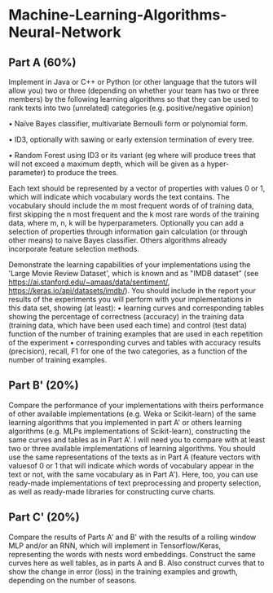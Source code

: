 # Machine-Learning-Algorithms-Neural-Network

## Part A (60%)
Implement in Java or C++ or Python (or other language that
the tutors will allow you) two or three (depending on
whether your team has two or three members) by the following learning algorithms so that they can be used to rank texts
into two (unrelated) categories (e.g. positive/negative opinion)

• Naïve Bayes classifier, multivariate Bernoulli form or
polynomial form.

• ID3, optionally with sawing or early extension termination
of every tree.

• Random Forest using ID3 or its variant (eg where
will produce trees that will not exceed a maximum depth,
which will be given as a hyper-parameter) to produce the trees.

Each text should be represented by a vector of properties with values
0 or 1, which will indicate which vocabulary words the text contains.
The vocabulary should include the m most frequent words of
of training data, first skipping the n most frequent and the k most
rare words of the training data, where m, n, k will be hyperparameters. Optionally you can add a selection of properties
through information gain calculation (or through other means) to
naive Bayes classifier. Others
algorithms already incorporate feature selection methods.

Demonstrate the learning capabilities of your implementations using
the 'Large Movie Review Dataset', which is known
and as "IMDB dataset" (see https://ai.stanford.edu/~amaas/data/sentiment/,
https://keras.io/api/datasets/imdb/). You should include in the report
your results of the experiments you will perform with your implementations
in this data set, showing (at least):
• learning curves and corresponding tables showing the
  percentage of correctness (accuracy) in the training data (training 
  data, which have been used each time) and control (test data)
  function of the number of training examples that
  are used in each repetition of the experiment
• corresponding curves and tables with accuracy results
  (precision), recall, F1 for one of the two categories,
  as a function of the number of training examples.

## Part B' (20%)
Compare the performance of your implementations with theirs
performance of other available implementations (e.g. Weka or Scikit-learn)
of the same learning algorithms that you implemented in part A' or others
learning algorithms (e.g. MLPs implementations of Scikit-learn),
constructing the same curves and tables as in Part A'. I will
need you to compare with at least two or three available implementations of learning algorithms.
You should use the same representations of the texts as in
Part A (feature vectors with values ​​of 0 or 1 that will indicate which words
of vocabulary appear in the text or not, with the same vocabulary as in
Part A'). Here, too, you can use ready-made implementations of text preprocessing and property selection, as well as ready-made
libraries for constructing curve charts.

## Part C' (20%)
Compare the results of Parts A' and B' with the
results of a rolling window MLP and/or an RNN, which will
implement in Tensorflow/Keras, representing the words with nests
word embeddings. Construct the same curves here as well
tables, as in parts A and B. Also construct curves that to
show the change in error (loss) in the training examples
and growth, depending on the number of seasons.
